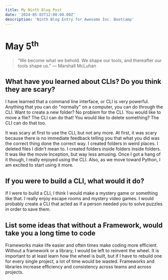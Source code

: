 ```yaml
---
title: My Ninth Blog Post
date: '2024-05-03T12:00:00.00Z'
description: 'Ninth Blog Entry for Awesome Inc. Bootcamp'
---
```


# May 5<sup>th</sup> #

>“We become what we behold. We shape our tools, and thereafter our tools shape us.”
>― Marshall McLuhan

## What have you learned about CLIs? Do you think they are scary? ##

I have learned that a command line interface, or CLI is very powerful. Anything that you can do "normally" on a computer, you can do through the CLI. Want to create a new folder? No problem for the CLI. You would like to move a file? The CLI can do that! You would like to delete something? The CLI can do that too.

It was scary at first to use the CLI, but not any more. At first, it was scary because there is no immediate feedback telling you that what you did was the correct thing done the correct way. I created folders in weird places. I deleted files I didn't mean to. I created folders inside folders inside folders. It was like the movie Inception, but way less amusing. Once I got a hang of it though, I really enjoyed using the CLI. Also, as we move toward Python, I am excited to start using it more. 

## If you were to build a CLI, what would it do? ##

If I were to build a CLI, I think I would make a mystery game or something like that. I really enjoy escape rooms and mystery video games. I would probably create a CLI that acted as if a person needed you to solve puzzles in order to save them.

## List some ideas that without a Framework, would take you a long time to code ##

Frameworks make life easier and often times make coding more efficient. Without a framework or a library, I would be left to reinvent the wheel. It is important to at least learn how the wheel is built, but if I have to rebuild one for every single project, a lot of time would be wasted. Frameworks and libraries increase efficiency and consistency across teams and across projects. 